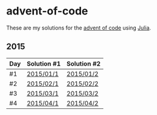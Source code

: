 # advent-of-code

These are my solutions for the [advent of code](https://adventofcode.com/) using [Julia](https://julialang.org/).

## 2015

| Day | Solution #1| Solution #2 |
| --- | --- | --- |
| #1 | [2015/01/1](2015/2015-01-1.jl) | [2015/01/2](2015/2015-01-2.jl) |
| #2 | [2015/02/1](2015/2015-02-1.jl) | [2015/02/2](2015/2015-02-2.jl) |
| #3 | [2015/03/1](2015/2015-03-1.jl) | [2015/03/2](2015/2015-03-2.jl) |
| #4 | [2015/04/1](2015/2015-04-1.jl) | [2015/04/2](2015/2015-04-2.jl) |
